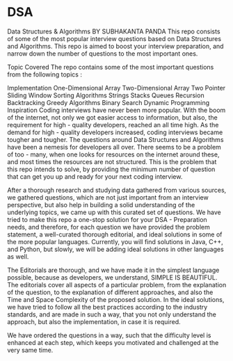 # DSA
Data Structures & Algorithms BY SUBHAKANTA PANDA
This repo consists of some of the most popular interview questions based on Data Structures and Algorithms. This repo is aimed to boost your interview preparation, and narrow down the number of questions to the most important ones.

Topic Covered
The repo contains some of the most important questions from the following topics :

Implementation
One-Dimensional Array
Two-Dimensional Array
Two Pointer
Sliding Window
Sorting Algorithms
Strings
Stacks
Queues
Recursion
Backtracking
Greedy Algorithms
Binary Search
Dynamic Programming
Inspiration
Coding interviews have never been more popular. With the boom of the internet, not only we got easier access to information, but also, the requirement for high - quality developers, reached an all time high. As the demand for high - quality developers increased, coding interviews became tougher and tougher. The questions around Data Structures and Algorithms have been a nemesis for developers all over. There seems to be a problem of too - many, when one looks for resources on the internet around these, and most times the resources are not structured. This is the problem that this repo intends to solve, by providing the minimum number of question that can get you up and ready for your next coding interview.

After a thorough research and studying data gathered from various sources, we gathered questions, which are not just important from an interview perspective, but also help in building a solid understanding of the underlying topics, we came up with this curated set of questions. We have tried to make this repo a one-stop solution for your DSA - Preparation needs, and therefore, for each question we have provided the problem statement, a well-curated thorough editorial, and ideal solutions in some of the more popular languages. Currently, you will find solutions in Java, C++, and Python, but slowly, we will be adding ideal solutions in other languages as well.

The Editorials are thorough, and we have made it in the simplest language possible, because as developers, we understand, SIMPLE IS BEAUTIFUL. The editorials cover all aspects of a particular problem, from the explanation of the question, to the explanation of different approaches, and also the Time and Space Complexity of the proposed solution. In the ideal solutions, we have tried to follow all the best practices according to the industry standards, and are made in such a way, that you not only understand the approach, but also the implementation, in case it is required.

We have ordered the questions in a way, such that the difficulty level is enhanced at each step, which keeps you motivated and challenged at the very same time.
